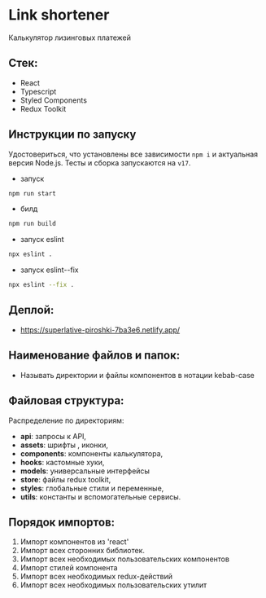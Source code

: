 # Link shortener

Калькулятор лизинговых платежей

## Стек:

- React
- Typescript
- Styled Components
- Redux Toolkit

## Инструкции по запуску

Удостовериться, что установлены все зависимости `npm i` и актуальная версия
Node.js. Тесты и сборка запускаются на `v17`.

- запуск

```bash
npm run start
```

- билд

```bash
npm run build
```

- запуск eslint

```bash
npx eslint .
```

- запуск eslint--fix

```bash
npx eslint --fix .
```

## Деплой:

- https://superlative-piroshki-7ba3e6.netlify.app/

## Наименование файлов и папок:

- Называть директории и файлы компонентов в нотации kebab-case

## Файловая структура:

Распределение по директориям:

- **api**: запросы к API,
- **assets**: шрифты , иконки,
- **components**: компоненты калькулятора,
- **hooks**: кастомные хуки,
- **models**: универсальные интерфейсы
- **store**: файлы redux toolkit,
- **styles**: глобальные стили и переменные,
- **utils**: константы и вспомогательные сервисы.

## Порядок импортов:

1. Импорт компонентов из 'react'
2. Импорт всех сторонних библиотек.
3. Импорт всех необходимых пользовательских компонентов
4. Импорт стилей компонента
5. Импорт всех необходимых redux-действий
6. Импорт всех необходимых пользовательских утилит
